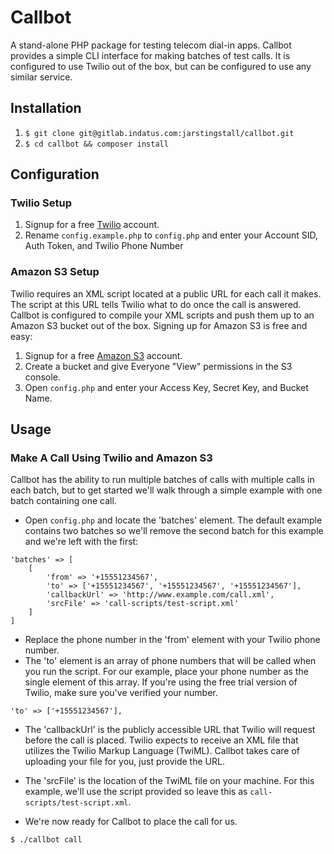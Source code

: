 # Callbot

A stand-alone PHP package for testing telecom dial-in apps. Callbot provides a simple CLI interface for making batches of test calls. It is configured to use Twilio out of the box, but can be configured to use any similar service.

## Installation

1. `$ git clone git@gitlab.indatus.com:jarstingstall/callbot.git`
2. `$ cd callbot && composer install`

## Configuration

### Twilio Setup

1. Signup for a free [Twilio](https://www.twilio.com/try-twilio) account.
2. Rename `config.example.php` to `config.php` and enter your Account SID, Auth Token, and Twilio Phone Number

### Amazon S3 Setup

Twilio requires an XML script located at a public URL for each call it makes. The script at this URL tells Twilio what to do once the call is answered. Callbot is configured to compile your XML scripts and push them up to an Amazon S3 bucket out of the box. Signing up for Amazon S3 is free and easy:

1. Signup for a free [Amazon S3](https://console.aws.amazon.com/s3/) account.
2. Create a bucket and give Everyone "View" permissions in the S3 console.
3. Open `config.php` and enter your Access Key, Secret Key, and Bucket Name.

## Usage

### Make A Call Using Twilio and Amazon S3

Callbot has the ability to run multiple batches of calls with multiple calls in each batch, but to get started we'll walk through a simple example with one batch containing one call.

* Open `config.php` and locate the 'batches' element. The default example contains two batches so we'll remove the second batch for this example and we're left with the first:

```
'batches' => [
    [
        'from' => '+15551234567',
        'to' => ['+15551234567', '+15551234567', '+15551234567'],
        'callbackUrl' => 'http://www.example.com/call.xml',
        'srcFile' => 'call-scripts/test-script.xml'
    ]
]
```

* Replace the phone number in the 'from' element with your Twilio phone number.
* The 'to' element is an array of phone numbers that will be called when you run the script. For our example, place your phone number as the single element of this array. If you're using the free trial version of Twilio, make sure you've verified your number.

```
'to' => ['+15551234567'],
```

* The 'callbackUrl' is the publicly accessible URL that Twilio will request before the call is placed. Twilio expects to receive an XML file that utilizes the Twilio Markup Language (TwiML). Callbot takes care of uploading your file for you, just provide the URL.

* The 'srcFile' is the location of the TwiML file on your machine. For this example, we'll use the script provided so leave this as `call-scripts/test-script.xml`.

* We're now ready for Callbot to place the call for us.

```
$ ./callbot call
```
